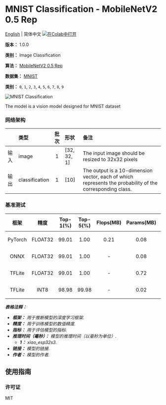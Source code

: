 # MNIST Classification - MobileNetV2 0.5 Rep

[English](../en/MNIST_Classification_MobileNetV2_0.5_Rep_32.md) | 简体中文 [![在Colab中打开](https://colab.research.google.com/assets/colab-badge.svg)](https://colab.research.google.com/github/seeed-studio/sscma-model-zoo/blob/refactor-auto-generate/notebooks/zh_CN/MNIST_Classification_MobileNetV2_0.5_Rep_32.ipynb)

**版本：** 1.0.0

**类别：** Image Classification

**算法：** [MobileNetV2 0.5 Rep](https://files.seeedstudio.com/sscma/model_zoo/config/MNIST_Classification_MobileNetV2(0.5)_Rep_32.py)

**数据集：** [MNIST](http://yann.lecun.com/exdb/mnist/)

**类别：** `0`, `1`, `2`, `3`, `4`, `5`, `6`, `7`, `8`, `9`

![MNIST Classification](https://files.seeedstudio.com/sscma/static/mnist_cls.png)

The model is a vision model designed for MNIST dataset

### 网络架构

|      | 类型           |  批次  | 形状        | 备注                                                                                                      |
|:-----|:---------------|:------:|:------------|:----------------------------------------------------------------------------------------------------------|
| 输入 | image          |   1    | [32, 32, 1] | The input image should be resized to 32x32 pixels                                                         |
| 输出 | classification |   1    | [10]        | The output is a 10-dimension vector, each of which represents the probability of the corresponding class. |
### 基准测试

|  框架   |  精度   |  Top-1(%)  |  Top-5(%)  |  Flops(MB)  |  Params(MB)  |  Inference(ms)   |                                                                                  下载                                                                                  |     作者     |
|:-------:|:-------:|:----------:|:----------:|:-----------:|:------------:|:----------------:|:----------------------------------------------------------------------------------------------------------------------------------------------------------------------:|:------------:|
| PyTorch | FLOAT32 |   99.01    |    1.00    |    0.21     |     0.08     |        -         |   [链接](https://files.seeedstudio.com/sscma/model_zoo/classification/models/mnist/mobilenetv2_0.35_mnist_float32_sha1_41b743d3bceb50b5b677c7688567a87612e8435a.pth)   | Seeed Studio |
|  ONNX   | FLOAT32 |   99.01    |    1.00    |      -      |     0.08     |        -         |  [链接](https://files.seeedstudio.com/sscma/model_zoo/classification/models/mnist/mobilenetv2_0.35_mnist_float32_sha1_068ee0fe613d40158cecd34427bbf52b1bc2d738.onnx)   | Seeed Studio |
| TFLite  | FLOAT32 |   99.01    |    1.00    |      -      |     0.72     |        -         | [链接]( https://files.seeedstudio.com/sscma/model_zoo/classification/models/mnist/mobilenetv2_0.35_mnist_float32_sha1_b27cb353f199e0378783585790c2798186f6a000.tflite) | Seeed Studio |
| TFLite  |  INT8   |   98.98    |   99.98    |      -      |     0.02     | 13<sup>(1)</sup> |   [链接](https://files.seeedstudio.com/sscma/model_zoo/classification/models/mnist/mobilenetv2_0.35_mnist_int8_sha1_ae68f9558b3808650005587411d04a87a441300c.tflite)   | Seeed Studio |

***表格注释：***

- ***框架：** 用于推断模型的深度学习框架.*
- ***精度：** 用于训练模型的数值精度.*
- ***指标：** 用于评估模型的指标.*
- ***推理时间（毫秒）：** 模型的推理时间（以毫秒为单位）.*
  - ***1：** xiao_esp32s3.*
- ***链接：** 模型的链接.*
- ***作者：** 模型的作者.*

## 使用指南

### 许可证

MIT

